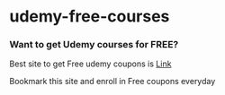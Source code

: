 # udemy-free-courses
### Want to get Udemy courses for FREE? 

Best site to get Free udemy coupons is [Link](coursetime.net)

Bookmark this site and enroll in Free coupons everyday
